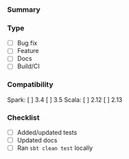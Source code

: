 ### Summary

### Type
- [ ] Bug fix
- [ ] Feature
- [ ] Docs
- [ ] Build/CI

### Compatibility
Spark: [ ] 3.4  [ ] 3.5
Scala: [ ] 2.12  [ ] 2.13

### Checklist
- [ ] Added/updated tests
- [ ] Updated docs
- [ ] Ran `sbt clean test` locally
